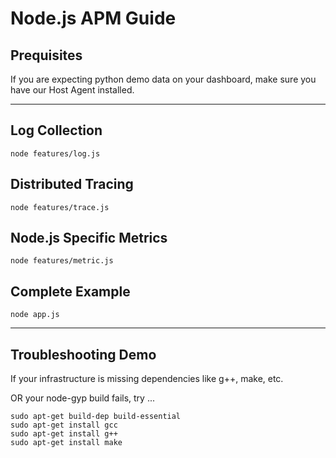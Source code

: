 # Node.js APM Guide

## Prequisites

If you are expecting python demo data on your dashboard, make sure you have our Host Agent installed.

---------------------

## Log Collection
```
node features/log.js
```

## Distributed Tracing
```
node features/trace.js
```

## Node.js Specific Metrics
```
node features/metric.js
```

## Complete Example
```
node app.js
```

---------------------------------

## Troubleshooting Demo
If your infrastructure is missing dependencies like g++, make, etc.

OR your node-gyp build fails, try ...
```
sudo apt-get build-dep build-essential
sudo apt-get install gcc
sudo apt-get install g++
sudo apt-get install make
```
